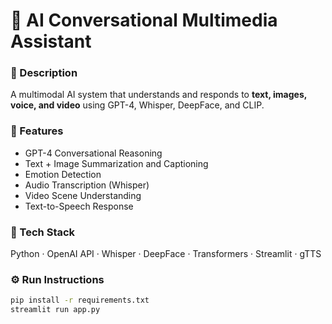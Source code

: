 # 🤖 AI Conversational Multimedia Assistant

### 🧠 Description
A multimodal AI system that understands and responds to **text, images, voice, and video** using GPT-4, Whisper, DeepFace, and CLIP.

### 🚀 Features
- GPT-4 Conversational Reasoning
- Text + Image Summarization and Captioning
- Emotion Detection
- Audio Transcription (Whisper)
- Video Scene Understanding
- Text-to-Speech Response

### 🧩 Tech Stack
Python · OpenAI API · Whisper · DeepFace · Transformers · Streamlit · gTTS

### ⚙️ Run Instructions
```bash
pip install -r requirements.txt
streamlit run app.py
